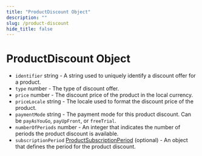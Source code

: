 ```yaml
---
title: "ProductDiscount Object"
description: ""
slug: /product-discount
hide_title: false
---
```


# ProductDiscount Object

* `identifier` string - A string used to uniquely identify a discount offer for a product.
* `type` number - The type of discount offer.
* `price` number - The discount price of the product in the local currency.
* `priceLocale` string - The locale used to format the discount price of the product.
* `paymentMode` string - The payment mode for this product discount. Can be `payAsYouGo`, `payUpFront`, or `freeTrial`.
* `numberOfPeriods` number - An integer that indicates the number of periods the product discount is available.
* `subscriptionPeriod` [ProductSubscriptionPeriod](product-subscription-period.md) (optional) - An object that defines the period for the product discount.
